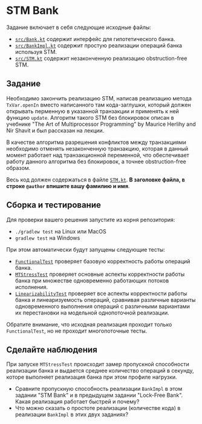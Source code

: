 # STM Bank

Задание включает в себя следующие исходные файлы:

* [`src/Bank.kt`](src/Bank.kt) содержит интерфейс для гипотетического банка.
* [`src/BankImpl.kt`](src/BankImpl.kt) содержит простую реализации операций банка используя STM.
* [`src/STM.kt`](src/STM.kt) содержит незаконченную реализацию obstruction-free STM. 
 
## Задание

Необходимо закончить реализацию STM, написав реализацию метода `TxVar.openIn` вместо написанного там кода-заглушки,
который должен открывать перменную в указанной транзакции и применять к ней функцию `update`. 
Алгоритм такого STM без блокировок описан в учебнике
"The Art of Multiprocessor Programming" by Maurice Herlihy and Nir Shavit 
и был рассказан на лекции.  

В качестве алгоритма разрешения конфликтов между транзакциями необходимо отменять незаконченную транзакцию,
которая в данный момент работает над транзакционной переменной, что обеспечивает работу данного алгоритма
без блокировок, а точнее obstruction-free образом.  
  
Весь код должен содержаться в файле [`STM.kt`](src/STM.kt).
**В заголовке файла, в строке `@author` впишите вашу фамилию и имя**.

## Сборка и тестирование

Для проверки вашего решения запустите из корня репозитория:
* `./gradlew test` на Linux или MacOS
* `gradlew test` на Windows

При этом автоматически будут запущены следующие тесты:

* [`FunctionalTest`](test/FunctionalTest.kt) проверяет базовую корректность работы операций банка.
* [`MTStressTest`](test/MTStressTest.kt) проверяет основные аспекты корректности работы банка при множестве одновременно работающих потоков исполнения.
* [`LinearizabilityTest`](test/LinearizabilityTest.kt) проверяет все аспекты корректности работы банка и линеаризуемость операций, сравнивая различные варианты одновременного выполнения операций с различными вариантами их перестановки на модельной однопоточной реализации.

Обратите внимание, что исходная реализация проходит только `FunctionalTest`, но не проходит многопоточные тесты.

## Сделайте наблюдения

При запуске `MTStressTest` происходит замер пропускной способности реализации банка и выдается среднее количество 
операций в секунду, которе выполняет реализация банка при этом профиле нагрузки. 

* Сравните пропускную способность реализации `BankImpl` в этом задании "STM Bank" и в предыдущем задании "Lock-Free Bank". 
  Какая реализация работает быстрей и почему?
* Что можно сказать о простоте реализации (количестве кода) в реализации `BankImpl` в этих двух заданиях?

